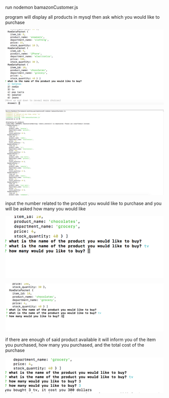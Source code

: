 run nodemon bamazonCustomer.js

program will display all products in mysql then ask which you would like to purchase

![first image](images/firstImage.png)

![second image](images/secondImage.png)

input the number related to the product you would like to purchase and you will be asked how many you would like

![third image](images/imageThree.png)

![fourth image](images/imageFour.png)

if there are enough of said product available it will inform you of the item you purchased, how many you purchased, and the total cost of the purchase

![fifth image](images/imageFive.png)

